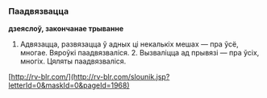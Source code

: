 ### Паадвязвацца
**дзеяслоў, закончанае трыванне**

1. Адвязацца, развязацца ў адных ці некалькіх мешах — пра ўсё, многае. Вяроўкі паадвязваліся. 2. Вызваліцца ад прывязі — пра ўсіх, многіх. Цяляты паадвязваліся.

<a rel="author">[http://rv-blr.com/](http://rv-blr.com/slounik.jsp?letterId=0&maskId=0&pageId=1968)</a>
